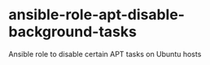 # ansible-role-apt-disable-background-tasks
Ansible role to disable certain APT tasks on Ubuntu hosts
